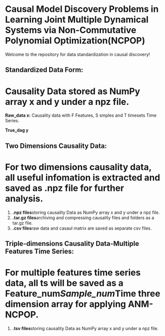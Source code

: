 # Causal Model Discovery Problems in Learning Joint Multiple Dynamical Systems via Non-Commutative Polynomial Optimization(NCPOP)

Welcome to the repository for data standardization in causal discovery!

## Standardized Data Form:
# Causality Data stored as NumPy array x and y under a npz file.

**Raw_data x:**
Causality data with F Features, S smples and T timesets Time Series.

**True_dag y**

## Two Dimensions Causality Data:
# For two dimensions causality data, all useful infomation is extracted and saved as .npz file for further analysis.
1. **.npz files**storing causality Data as NumPy array x and y under a npz file.
2. **.tar.gz files**archiving and compressing causality files and folders as a tar.gz file.
3. **.csv files**raw data and casaul matrix are saved as separate csv files.
   
## Triple-dimensions Causality Data-Multiple Features Time Series:
# For multiple features time series data, all ts will be saved as a Feature_num*Sample_num*Time three dimension array for applying ANM-NCPOP.
1. **.tsv files**storing causality Data as NumPy array x and y under a npz file.
